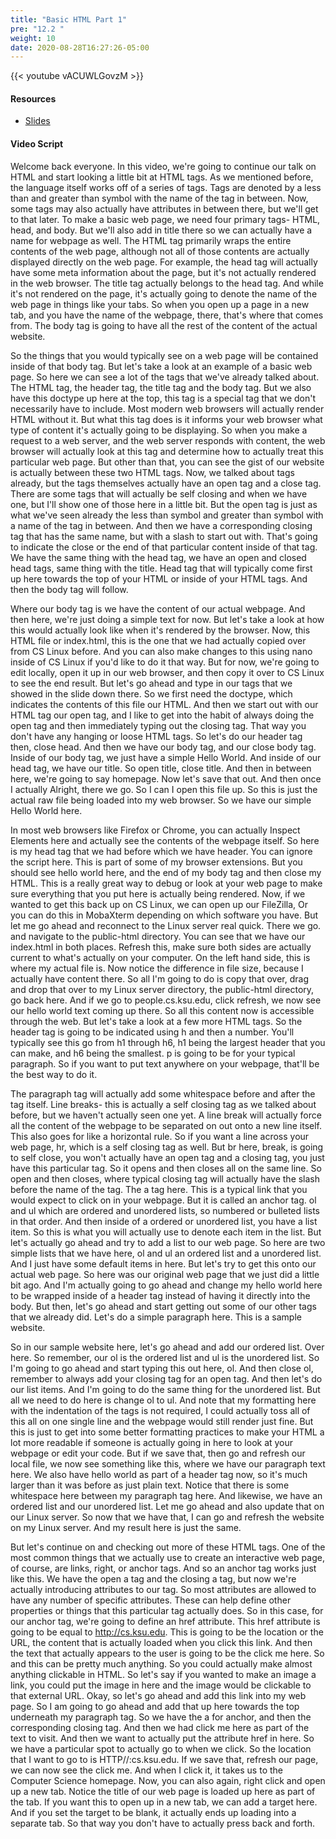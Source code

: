 ```yaml
---
title: "Basic HTML Part 1"
pre: "12.2 "
weight: 10
date: 2020-08-28T16:27:26-05:00
---
```


{{< youtube vACUWLGovzM >}}

#### Resources
* [Slides](/1-cis115/13-webprog/slides/13-WebProgramming1.pdf)

#### Video Script

Welcome back everyone. In this video, we're going to continue our talk on HTML and start looking a little bit at HTML tags. As we mentioned before, the language itself works off of a series of tags. Tags are denoted by a less than and greater than symbol with the name of the tag in between. Now, some tags may also actually have attributes in between there, but we'll get to that later. To make a basic web page, we need four primary tags- HTML, head, and body. But we'll also add in title there so we can actually have a name for webpage as well. The HTML tag primarily wraps the entire contents of the web page, although not all of those contents are actually displayed directly on the web page. For example, the head tag will actually have some meta information about the page, but it's not actually rendered in the web browser. The title tag actually belongs to the head tag. And while it's not rendered on the page, it's actually going to denote the name of the web page in things like your tabs. So when you open up a page in a new tab, and you have the name of the webpage, there, that's where that comes from. The body tag is going to have all the rest of the content of the actual website. 

So the things that you would typically see on a web page will be contained inside of that body tag. But let's take a look at an example of a basic web page. So here we can see a lot of the tags that we've already talked about. The HTML tag, the header tag, the title tag and the body tag. But we also have this doctype up here at the top, this tag is a special tag that we don't necessarily have to include. Most modern web browsers will actually render HTML without it. But what this tag does is it informs your web browser what type of content it's actually going to be displaying. So when you make a request to a web server, and the web server responds with content, the web browser will actually look at this tag and determine how to actually treat this particular web page. But other than that, you can see the gist of our website is actually between these two HTML tags. Now, we talked about tags already, but the tags themselves actually have an open tag and a close tag. There are some tags that will actually be self closing and when we have one, but I'll show one of those here in a little bit. But the open tag is just as what we've seen already the less than symbol and greater than symbol with a name of the tag in between. And then we have a corresponding closing tag that has the same name, but with a slash to start out with. That's going to indicate the close or the end of that particular content inside of that tag. We have the same thing with the head tag, we have an open and closed head tags, same thing with the title. Head tag that will typically come first up here towards the top of your HTML or inside of your HTML tags. And then the body tag will follow. 

Where our body tag is we have the content of our actual webpage. And then here, we're just doing a simple text for now. But let's take a look at how this would actually look like when it's rendered by the browser. Now, this HTML file or index.html, this is the one that we had actually copied over from CS Linux before. And you can also make changes to this using nano inside of CS Linux if you'd like to do it that way. But for now, we're going to edit locally, open it up in our web browser, and then copy it over to CS Linux to see the end result. But let's go ahead and type in our tags that we showed in the slide down there. So we first need the doctype, which indicates the contents of this file our HTML. And then we start out with our HTML tag our open tag, and I like to get into the habit of always doing the open tag and then immediately typing out the closing tag. That way you don't have any hanging or loose HTML tags. So let's do our header tag then, close head. And then we have our body tag, and our close body tag. Inside of our body tag, we just have a simple Hello World. And inside of our head tag, we have our title. So open title, close title. And then in between here, we're going to say homepage. Now let's save that out. And then once I actually Alright, there we go. So I can I open this file up. So this is just the actual raw file being loaded into my web browser. So we have our simple Hello World here. 

In most web browsers like Firefox or Chrome, you can actually Inspect Elements here and actually see the contents of the webpage itself. So here is my head tag that we had before which we have header. You can ignore the script here. This is part of some of my browser extensions. But you should see hello world here, and the end of my body tag and then close my HTML. This is a really great way to debug or look at your web page to make sure everything that you put here is actually being rendered. Now, if we wanted to get this back up on CS Linux, we can open up our FileZilla, Or you can do this in MobaXterm depending on which software you have. But let me go ahead and reconnect to the Linux server real quick. There we go. and navigate to the public-html directory. You can see that we have our index.html in both places. Refresh this, make sure both sides are actually current to what's actually on your computer. On the left hand side, this is where my actual file is. Now notice the difference in file size, because I actually have content there. So all I'm going to do is copy that over, drag and drop that over to my Linux server directory, the public-html directory, go back here. And if we go to people.cs.ksu.edu, click refresh, we now see our hello world text coming up there. So all this content now is accessible through the web. But let's take a look at a few more HTML tags. So the header tag is going to be indicated using h and then a number. You'll typically see this go from h1 through h6, h1 being the largest header that you can make, and h6 being the smallest. p is going to be for your typical paragraph. So if you want to put text anywhere on your webpage, that'll be the best way to do it. 

The paragraph tag will actually add some whitespace before and after the tag itself. Line breaks- this is actually a self closing tag as we talked about before, but we haven't actually seen one yet. A line break will actually force all the content of the webpage to be separated on out onto a new line itself. This also goes for like a horizontal rule. So if you want a line across your web page, hr, which is a self closing tag as well. But br here, break, is going to self close, you won't actually have an open tag and a closing tag, you just have this particular tag. So it opens and then closes all on the same line. So open and then closes, where typical closing tag will actually have the slash before the name of the tag. The a tag here. This is a typical link that you would expect to click on in your webpage. But it is called an anchor tag. ol and ul which are ordered and unordered lists, so numbered or bulleted lists in that order. And then inside of a ordered or unordered list, you have a list item. So this is what you will actually use to denote each item in the list. But let's actually go ahead and try to add a list to our web page. So here are two simple lists that we have here, ol and ul an ordered list and a unordered list. And I just have some default items in here. But let's try to get this onto our actual web page. So here was our original web page that we just did a little bit ago. And I'm actually going to go ahead and change my hello world here to be wrapped inside of a header tag instead of having it directly into the body. But then, let's go ahead and start getting out some of our other tags that we already did. Let's do a simple paragraph here. This is a sample website. 

So in our sample website here, let's go ahead and add our ordered list. Over here. So remember, our ol is the ordered list and ul is the unordered list. So I'm going to go ahead and start typing this out here, ol. And then close ol, remember to always add your closing tag for an open tag. And then let's do our list items. And I'm going to do the same thing for the unordered list. But all we need to do here is change ol to ul. And note that my formatting here with the indentation of the tags is not required, I could actually toss all of this all on one single line and the webpage would still render just fine. But this is just to get into some better formatting practices to make your HTML a lot more readable if someone is actually going in here to look at your webpage or edit your code. But if we save that, then go and refresh our local file, we now see something like this, where we have our paragraph text here. We also have hello world as part of a header tag now, so it's much larger than it was before as just plain text. Notice that there is some whitespace here between my paragraph tag here. And likewise, we have an ordered list and our unordered list. Let me go ahead and also update that on our Linux server. So now that we have that, I can go and refresh the website on my Linux server. And my result here is just the same. 

But let's continue on and checking out more of these HTML tags. One of the most common things that we actually use to create an interactive web page, of course, are links, right, or anchor tags. And so an anchor tag works just like this. We have the open a tag and the closing a tag, but now we're actually introducing attributes to our tag. So most attributes are allowed to have any number of specific attributes. These can help define other properties or things that this particular tag actually does. So in this case, for our anchor tag, we're going to define an href attribute. This href attribute is going to be equal to http://cs.ksu.edu. This is going to be the location or the URL, the content that is actually loaded when you click this link. And then the text that actually appears to the user is going to be the click me here. So and this can be pretty much anything. So you could actually make almost anything clickable in HTML. So let's say if you wanted to make an image a link, you could put the image in here and the image would be clickable to that external URL. Okay, so let's go ahead and add this link into my web page. So I am going to go ahead and add that up here towards the top underneath my paragraph tag. So we have the a for anchor, and then the corresponding closing tag. And then we had click me here as part of the text to visit. And then we want to actually put the attribute href in here. So we have a particular spot to actually go to when we click. So the location that I want to go to is HTTP//:cs.ksu.edu. If we save that, refresh our page, we can now see the click me. And when I click it, it takes us to the Computer Science homepage. Now, you can also again, right click and open up a new tab. Notice the title of our web page is loaded up here as part of the tab. If you want this to open up in a new tab, we can add a target here. And if you set the target to be blank, it actually ends up loading into a separate tab. So that way you don't have to actually press back and forth. 

